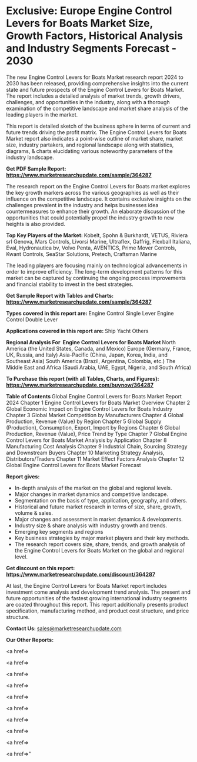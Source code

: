 # Exclusive: Europe Engine Control Levers for Boats Market Size, Growth Factors, Historical Analysis and Industry Segments Forecast - 2030

The new Engine Control Levers for Boats Market research report 2024 to 2030 has been released, providing comprehensive insights into the current state and future prospects of the Engine Control Levers for Boats Market. The report includes a detailed analysis of market trends, growth drivers, challenges, and opportunities in the industry, along with a thorough examination of the competitive landscape and market share analysis of the leading players in the market.

This report is detailed sketch of the business sphere in terms of current and future trends driving the profit matrix. The Engine Control Levers for Boats Market report also indicates a point-wise outline of market share, market size, industry partakers, and regional landscape along with statistics, diagrams, &amp; charts elucidating various noteworthy parameters of the industry landscape.

<strong><b>Get PDF Sample Report: <a href=https://www.marketresearchupdate.com/sample/364287>https://www.marketresearchupdate.com/sample/364287</a></b></strong>

The research report on the Engine Control Levers for Boats market explores the key growth markers across the various geographies as well as their influence on the competitive landscape. It contains exclusive insights on the challenges prevalent in the industry and helps businesses idea countermeasures to enhance their growth. An elaborate discussion of the opportunities that could potentially propel the industry growth to new heights is also provided.

<strong><b>Top Key Players of the Market:
</b></strong>Kobelt, Spohn & Burkhardt, VETUS, Riviera srl Genova, Mars Controls, Livorsi Marine, Ultraflex, Gaffrig, Flexball Italiana, Eval, Hydronautica bv, Volvo Penta, AVENTICS, Prime Mover Controls, Kwant Controls, SeaStar Solutions, Pretech, Craftsman Marine<strong><b>
</b></strong>

The leading players are focusing mainly on technological advancements in order to improve efficiency. The long-term development patterns for this market can be captured by continuing the ongoing process improvements and financial stability to invest in the best strategies.

<strong><b>Get Sample Report with Tables and Charts: <a href=https://www.marketresearchupdate.com/sample/364287>https://www.marketresearchupdate.com/sample/364287</a></b></strong>

<strong><b>Types covered in this report are:
</b></strong>Engine Control Single Lever
Engine Control Double Lever<strong><b>
</b></strong>

<strong><b>Applications covered in this report are:
</b></strong>Ship
Yacht
Others<strong><b>
</b></strong>

<strong><b>Regional Analysis For  Engine Control Levers for Boats Market</b></strong><strong><b>
</b></strong>North America (the United States, Canada, and Mexico)
Europe (Germany, France, UK, Russia, and Italy)
Asia-Pacific (China, Japan, Korea, India, and Southeast Asia)
South America (Brazil, Argentina, Colombia, etc.)
The Middle East and Africa (Saudi Arabia, UAE, Egypt, Nigeria, and South Africa)

<strong><b>To Purchase this report (with all Tables, Charts, and Figures): <a href=https://www.marketresearchupdate.com/buynow/364287>https://www.marketresearchupdate.com/buynow/364287</a></b></strong>

<strong><b>Table of Contents</b></strong><strong><b>
</b></strong>Global Engine Control Levers for Boats Market Report 2024
Chapter 1 Engine Control Levers for Boats Market Overview
Chapter 2 Global Economic Impact on Engine Control Levers for Boats Industry
Chapter 3 Global Market Competition by Manufacturers
Chapter 4 Global Production, Revenue (Value) by Region
Chapter 5 Global Supply (Production), Consumption, Export, Import by Regions
Chapter 6 Global Production, Revenue (Value), Price Trend by Type
Chapter 7 Global Engine Control Levers for Boats Market Analysis by Application
Chapter 8 Manufacturing Cost Analysis
Chapter 9 Industrial Chain, Sourcing Strategy and Downstream Buyers
Chapter 10 Marketing Strategy Analysis, Distributors/Traders
Chapter 11 Market Effect Factors Analysis
Chapter 12 Global Engine Control Levers for Boats Market Forecast

<strong><b>Report gives:</b></strong>

- In-depth analysis of the market on the global and regional levels.
- Major changes in market dynamics and competitive landscape.
- Segmentation on the basis of type, application, geography, and others.
- Historical and future market research in terms of size, share, growth, volume &amp; sales.
- Major changes and assessment in market dynamics &amp; developments.
- Industry size &amp; share analysis with industry growth and trends.
- Emerging key segments and regions
- Key business strategies by major market players and their key methods.
- The research report covers size, share, trends, and growth analysis of the Engine Control Levers for Boats Market on the global and regional level.

<strong><b>Get discount on this report: <a href=https://www.marketresearchupdate.com/discount/364287>https://www.marketresearchupdate.com/discount/364287</a></b></strong>

At last, the Engine Control Levers for Boats Market report includes investment come analysis and development trend analysis. The present and future opportunities of the fastest growing international industry segments are coated throughout this report. This report additionally presents product specification, manufacturing method, and product cost structure, and price structure.

<strong><b>Contact Us:
</b></strong>sales@marketresearchupdate.com

<strong>Our Other Reports:</strong>

<a href=></a>

<a href=></a>

<a href=></a>

<a href=></a>

<a href=></a>

<a href=></a>

<a href=></a>

<a href=></a>

<a href=></a>

<a href=></a>"
